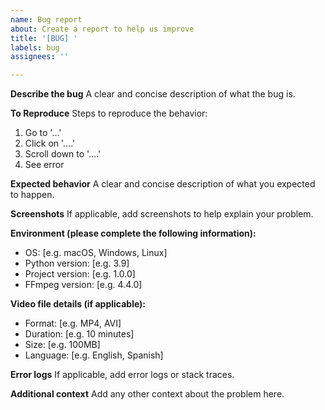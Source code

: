 ```yaml
---
name: Bug report
about: Create a report to help us improve
title: '[BUG] '
labels: bug
assignees: ''

---
```


**Describe the bug**
A clear and concise description of what the bug is.

**To Reproduce**
Steps to reproduce the behavior:
1. Go to '...'
2. Click on '....'
3. Scroll down to '....'
4. See error

**Expected behavior**
A clear and concise description of what you expected to happen.

**Screenshots**
If applicable, add screenshots to help explain your problem.

**Environment (please complete the following information):**
 - OS: [e.g. macOS, Windows, Linux]
 - Python version: [e.g. 3.9]
 - Project version: [e.g. 1.0.0]
 - FFmpeg version: [e.g. 4.4.0]

**Video file details (if applicable):**
 - Format: [e.g. MP4, AVI]
 - Duration: [e.g. 10 minutes]
 - Size: [e.g. 100MB]
 - Language: [e.g. English, Spanish]

**Error logs**
If applicable, add error logs or stack traces.

**Additional context**
Add any other context about the problem here. 